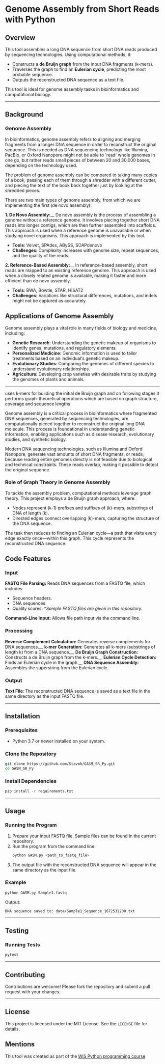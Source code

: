 # Genome Assembly from Short Reads with Python

## Overview
This tool assembles a long DNA sequence from short DNA reads produced by sequencing technologies. Using computational methods, it:

- Constructs a **de Bruijn graph** from the input DNA fragments (k-mers).
- Traverses the graph to find an **Eulerian cycle**, predicting the most probable sequence.
- Outputs the reconstructed DNA sequence as a text file.

This tool is ideal for genome assembly tasks in bioinformatics and computational biology.

---

## Background

### Genome Assembly

In bioinformatics, genome assembly refers to aligning and merging fragments from a longer DNA sequence in order to reconstruct the original sequence. This is needed as DNA sequencing technology like Illumina, PacBio, or Oxford Nanopore might not be able to 'read' whole genomes in one go, but rather reads small pieces of between 20 and 30,000 bases, depending on the technology used.

The problem of genome assembly can be compared to taking many copies of a book, passing each of them through a shredder with a different cutter, and piecing the text of the book back together just by looking at the shredded pieces.

There are two main types of genome assembly, from which we are implementing the first (de novo assembly):

**1. De Novo Assembly:**__
De novo assembly is the process of assembling a genome without a reference genome. It involves piecing together short DNA reads into longer contigs, which are then further assembled into scaffolds. This approach is used when a reference genome is unavailable or when studying novel organisms. This approach is implemented by this tool.

- **Tools**: Velvet, SPAdes, ABySS, SOAPdenovo
- **Challenges**: Complexity increases with genome size, repeat sequences, and the quality of the reads.

**2. Reference-Based Assembly:**__
In reference-based assembly, short reads are mapped to an existing reference genome. This approach is used when a closely related genome is available, making it faster and more efficient than de novo assembly.

- **Tools**: BWA, Bowtie, STAR, HISAT2
- **Challenges**: Variations like structural differences, mutations, and indels might not be captured as accurately.

## Applications of Genome Assembly

Genome assembly plays a vital role in many fields of biology and medicine, including:

- **Genetic Research**: Understanding the genetic makeup of organisms to identify genes, mutations, and regulatory elements.
- **Personalized Medicine**: Genomic information is used to tailor treatments based on an individual's genetic makeup.
- **Evolutionary Studies**: Comparing the genomes of different species to understand evolutionary relationships.
- **Agriculture**: Developing crop varieties with desirable traits by studying the genomes of plants and animals.

---

uses k-mers for building the initial de Bruijn graph and on following stages it performs graph-theoretical operations which are based on graph structure, coverage and sequence lengths














Genome assembly is a critical process in bioinformatics where fragmented DNA sequences, generated by sequencing technologies, are computationally pieced together to reconstruct the original long DNA molecule. This process is foundational in understanding genetic information, enabling applications such as disease research, evolutionary studies, and synthetic biology.

Modern DNA sequencing technologies, such as Illumina and Oxford Nanopore, generate vast amounts of short DNA fragments, or reads, because reading entire genomes directly is not feasible due to biological and technical constraints. These reads overlap, making it possible to detect the original sequence.

### Role of Graph Theory in Genome Assembly
To tackle the assembly problem, computational methods leverage graph theory. This project employs a de Bruijn graph approach, where:
- Nodes represent \(k-1\) prefixes and suffixes of \(k\)-mers, substrings of DNA of length \(k\).
- Directed edges connect overlapping \(k\)-mers, capturing the structure of the DNA sequence.

The task then reduces to finding an Eulerian cycle—a path that visits every edge exactly once—within this graph. This cycle represents the reconstructed DNA sequence.

## Code Features

### Input

**FASTQ File Parsing:**
Reads DNA sequences from a FASTQ file, which includes:
  - Sequence headers.
  - DNA sequences.
  - Quality scores.
*_Sample FASTQ files are given in this repository._

**Command-Line Input:**
Allows file path input via the command line.

### Processing

**Reverse Complement Calculation:**
Generates reverse complements for DNA sequences.__
**k-mer Generation:**
Generates all k-mers (substrings of length k) from a DNA sequence.__
**De Bruijn Graph Construction:**
Constructs a de Bruijn graph from the k-mers.__
**Eulerian Cycle Detection:**
Finds an Eulerian cycle in the graph.__
**DNA Sequence Assembly:**
Assembles the superstring from the Eulerian cycle.

### Output

**Text File**:
The reconstructed DNA sequence is saved as a text file in the same directory as the input FASTQ file.

---

## Installation

### Prerequisites
- Python 3.7 or newer installed on your system.

### Clone the Repository
```bash
git clone https://github.com/Stavoh/GASM_SR_Py.git
cd GASM_SR_Py
```

### Install Dependencies
```bash
pip install -r requirements.txt
```

---

## Usage

### Running the Program
1. Prepare your input FASTQ file. Sample files can be found in the current repository.
2. Run the program from the command line:
   ```bash
   python GASM.py <path_to_fastq_file>
   ```
4. The output file with the reconstructed DNA sequence will appear in the same directory as the input file.

### Example
```bash
python GASM.py Sample1.fastq
```
Output:
```
DNA sequence saved to: data/Sample1_Sequence_1672531200.txt
```

---

## Testing

### Running Tests
```bash
pytest
```

---

## Contributing
Contributions are welcome! Please fork the repository and submit a pull request with your changes.

---

## License
This project is licensed under the MIT License. See the `LICENSE` file for details.

## Mentions
This tool was created as part of the [WIS Python programming course](https://github.com/szabgab/wis-python-course-2024-11.git)
